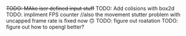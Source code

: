 ~~TODO: MAke iser defined input stuff~~
TODO: Add colisions with box2d
TODO: impliment FPS counter //also the movement stutter problem with uncapped frame rate is fixed now 🙃
TODO: figure out roatation
TODO: figure out  how to opengl better?